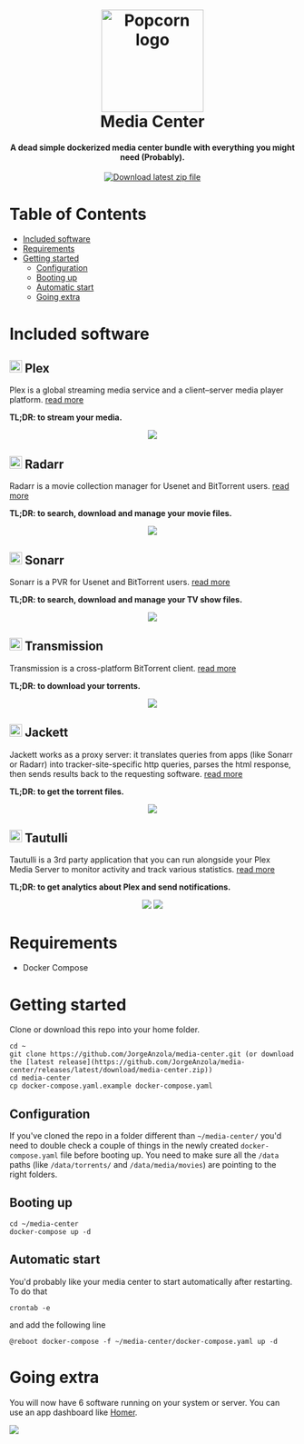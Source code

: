 <h1 align="center">
	<img
		width="180"
		alt="Popcorn logo"
		src="https://raw.githubusercontent.com/JorgeAnzola/media-center/master/assets/icons/popcorn.png">
    <br/>
    Media Center
</h1>

<h4 align="center">
	A dead simple dockerized media center bundle with everything you might need (Probably).
</h4>

<p align="center">
  <a href="https://github.com/JorgeAnzola/media-center/releases/latest/download/media-center.zip"><img
		alt="Download latest zip file"
		src="https://img.shields.io/badge/Download-media--center.zip-blue"></a>
</p>

# Table of Contents

- [Included software](#included-software)
- [Requirements](#requirements)
- [Getting started](#getting-started)
    - [Configuration](#configuration)
    - [Booting up](#booting-up)
    - [Automatic start](#automatic-start)
    - [Going extra](#going-extra)

# Included software

<h2>
	<img
		width="22"
		alt="Plex logo"
		src="https://raw.githubusercontent.com/JorgeAnzola/media-center/master/assets/icons/plex.png">
    Plex
</h2>

Plex is a global streaming media service and a client–server media player platform. [read more](https://www.plex.tv/)

**TL;DR: to stream your media.** 

<div align="center">
	<img
		src="https://raw.githubusercontent.com/JorgeAnzola/media-center/master/assets/screenshots/plex.jpg">
    <br/>
</div>

<h2>
	<img
		width="22"
		alt="Radarr logo"
		src="https://raw.githubusercontent.com/JorgeAnzola/media-center/master/assets/icons/radarr.png">
    Radarr
</h2>

Radarr is a movie collection manager for Usenet and BitTorrent users. [read more](https://radarr.video/)

**TL;DR: to search, download and manage your movie files.**

<div align="center">
	<img
		src="https://raw.githubusercontent.com/JorgeAnzola/media-center/master/assets/screenshots/radarr.jpg">
    <br/>
</div>


<h2>
	<img
		width="22"
		alt="Sonarr logo"
		src="https://raw.githubusercontent.com/JorgeAnzola/media-center/master/assets/icons/sonarr.png">
    Sonarr
</h2>

Sonarr is a PVR for Usenet and BitTorrent users. [read more](https://sonarr.tv/)

**TL;DR: to search, download and manage your TV show files.**


<div align="center">
	<img
		src="https://raw.githubusercontent.com/JorgeAnzola/media-center/master/assets/screenshots/sonarr.jpg">
    <br/>
</div>

<h2>
	<img
		width="22"
		alt="Transmission logo"
		src="https://raw.githubusercontent.com/JorgeAnzola/media-center/master/assets/icons/transmission.png">
    Transmission
</h2>

Transmission is a cross-platform BitTorrent client. [read more](https://transmissionbt.com/)

**TL;DR: to download your torrents.**

<div align="center">
	<img
		src="https://raw.githubusercontent.com/JorgeAnzola/media-center/master/assets/screenshots/transmission.jpg">
    <br/>
</div>

<h2>
	<img
		width="22"
		alt="Jackett logo"
		src="https://raw.githubusercontent.com/JorgeAnzola/media-center/master/assets/icons/jackett.png">
    Jackett
</h2>

Jackett works as a proxy server: it translates queries from apps (like Sonarr or Radarr) into tracker-site-specific http queries, parses the html response, then sends results back to the requesting software. [read more](https://github.com/Jackett/Jackett)

**TL;DR: to get the torrent files.**

<div align="center">
	<img
		src="https://raw.githubusercontent.com/JorgeAnzola/media-center/master/assets/screenshots/jackett.jpg">
    <br/>
</div>

<h2>
	<img
		width="22"
		alt="Tautulli logo"
		src="https://raw.githubusercontent.com/JorgeAnzola/media-center/master/assets/icons/tautulli.png">
    Tautulli
</h2>

Tautulli is a 3rd party application that you can run alongside your Plex Media Server to monitor activity and track various statistics. [read more](https://tautulli.com/)

**TL;DR: to get analytics about Plex and send notifications.**

<div align="center">
	<img
		src="https://raw.githubusercontent.com/JorgeAnzola/media-center/master/assets/screenshots/tautulli.jpg">
	<img
		src="https://raw.githubusercontent.com/JorgeAnzola/media-center/master/assets/screenshots/tautulli2.jpg">
    <br/>
</div>

# Requirements
- Docker Compose


# Getting started

Clone or download this repo into your home folder.

```
cd ~
git clone https://github.com/JorgeAnzola/media-center.git (or download the [latest release](https://github.com/JorgeAnzola/media-center/releases/latest/download/media-center.zip))
cd media-center
cp docker-compose.yaml.example docker-compose.yaml
```

## Configuration
If you've cloned the repo in a folder different than `~/media-center/` you'd need to double check a couple of things in the newly created `docker-compose.yaml` file before booting up.
You need to make sure all the `/data` paths (like `/data/torrents/` and `/data/media/movies`) are pointing to the right folders. 

## Booting up

```
cd ~/media-center
docker-compose up -d
```

## Automatic start
You'd probably like your media center to start automatically after restarting.
To do that

```
crontab -e
```

and add the following line

```
@reboot docker-compose -f ~/media-center/docker-compose.yaml up -d
```

# Going extra
You will now have 6 software running on your system or server.
You can use an app dashboard like [Homer](https://github.com/JorgeAnzola/homer-dashboard).

<img src="https://raw.githubusercontent.com/JorgeAnzola/homer-dashboard/master/assets/readme/dark.jpg">